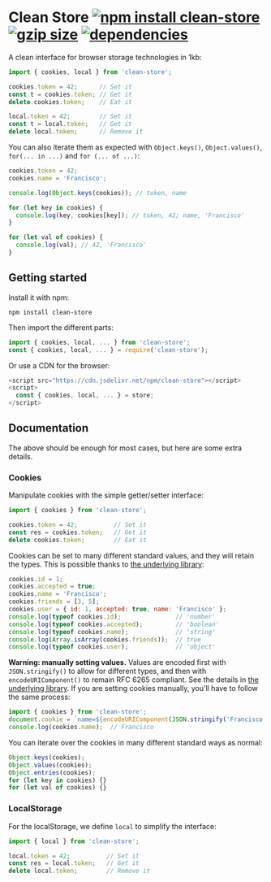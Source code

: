 # Clean Store [![npm install clean-store](https://img.shields.io/badge/npm%20install-clean--store-blue.svg)](https://www.npmjs.com/package/clean-store) [![gzip size](https://img.badgesize.io/franciscop/clean-store/master/store.min.js.svg?compression=gzip)](https://github.com/franciscop/clean-store/blob/master/store.min.js) [![dependencies](https://img.shields.io/badge/dependencies-0-green.svg)](https://github.com/franciscop/clean-store/blob/master/package.json)

A clean interface for browser storage technologies in 1kb:

```js
import { cookies, local } from 'clean-store';

cookies.token = 42;      // Set it
const t = cookies.token; // Get it
delete cookies.token;    // Eat it

local.token = 42;        // Set it
const t = local.token;   // Get it
delete local.token;      // Remove it
```

You can also iterate them as expected with `Object.keys()`, `Object.values()`, `for(... in ...)` and `for (... of ...)`:

```js
cookies.token = 42;
cookies.name = 'Francisco';

console.log(Object.keys(cookies)); // token, name

for (let key in cookies) {
  console.log(key, cookies[key]); // token, 42; name, 'Francisco'
}

for (let val of cookies) {
  console.log(val); // 42, 'Francisco'
}
```



## Getting started

Install it with npm:

```
npm install clean-store
```

Then import the different parts:

```js
import { cookies, local, ... } from 'clean-store';
const { cookies, local, ... } = require('clean-store');
```

Or use a CDN for the browser:

```js
<script src="https://cdn.jsdelivr.net/npm/clean-store"></script>
<script>
  const { cookies, local, ... } = store;
</script>
```



## Documentation

The above should be enough for most cases, but here are some extra details.

### Cookies

Manipulate cookies with the simple getter/setter interface:

```js
import { cookies } from 'clean-store';

cookies.token = 42;          // Set it
const res = cookies.token;   // Get it
delete cookies.token;        // Eat it
```

Cookies can be set to many different standard values, and they will retain the types. This is possible thanks to [the underlying library](https://github.com/franciscop/cookies.js):

```js
cookies.id = 1;
cookies.accepted = true;
cookies.name = 'Francisco';
cookies.friends = [3, 5];
cookies.user = { id: 1, accepted: true, name: 'Francisco' };
console.log(typeof cookies.id);               // 'number'
console.log(typeof cookies.accepted);         // 'boolean'
console.log(typeof cookies.name);             // 'string'
console.log(Array.isArray(cookies.friends));  // true
console.log(typeof cookies.user);             // 'object'
```

**Warning: manually setting values.** Values are encoded first with `JSON.stringify()` to allow for different types, and then with `encodeURIComponent()` to remain RFC 6265 compliant. See the details in [the underlying library](https://github.com/franciscop/cookies.js#advanced-options). If you are setting cookies manually, you'll have to follow the same process:

```js
import { cookies } from 'clean-store';
document.cookie = `name=${encodeURIComponent(JSON.stringify('Francisco'))}`
console.log(cookies.name);  // Francisco
```

You can iterate over the cookies in many different standard ways as normal:

```js
Object.keys(cookies);
Object.values(cookies);
Object.entries(cookies);
for (let key in cookies) {}
for (let val of cookies) {}
```



### LocalStorage

For the localStorage, we define `local` to simplify the interface:

```js
import { local } from 'clean-store';

local.token = 42;          // Set it
const res = local.token;   // Get it
delete local.token;        // Remove it
```
